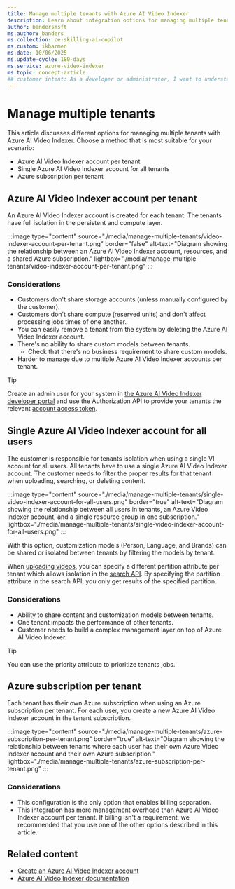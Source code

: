 ```yaml
---
title: Manage multiple tenants with Azure AI Video Indexer
description: Learn about integration options for managing multiple tenants with Azure AI Video Indexer, including account and subscription strategies.
author: bandersmsft
ms.author: banders
ms.collection: ce-skilling-ai-copilot
ms.custom: ikbarmen
ms.date: 10/06/2025
ms.update-cycle: 180-days
ms.service: azure-video-indexer
ms.topic: concept-article
## customer intent: As a developer or administrator, I want to understand the different options for managing multiple tenants with Azure AI Video Indexer, so that I can choose the best integration strategy for my application.
---
```


# Manage multiple tenants

This article discusses different options for managing multiple tenants with Azure AI Video Indexer. Choose a method that is most suitable for your scenario:

* Azure AI Video Indexer account per tenant
* Single Azure AI Video Indexer account for all tenants
* Azure subscription per tenant

## Azure AI Video Indexer account per tenant

An Azure AI Video Indexer account is created for each tenant. The tenants have full isolation in the persistent and compute layer.  

:::image type="content" source="./media/manage-multiple-tenants/video-indexer-account-per-tenant.png" border="false" alt-text="Diagram showing the relationship between an Azure AI Video Indexer account, resources, and a shared Azure subscription." lightbox="./media/manage-multiple-tenants/video-indexer-account-per-tenant.png" :::

### Considerations

* Customers don't share storage accounts (unless manually configured by the customer).
* Customers don't share compute (reserved units) and don't affect processing jobs times of one another.
* You can easily remove a tenant from the system by deleting the Azure AI Video Indexer account.
* There's no ability to share custom models between tenants.
    * Check that there's no business requirement to share custom models.
* Harder to manage due to multiple Azure AI Video Indexer accounts per tenant.

> [!TIP]
> Create an admin user for your system in [the Azure AI Video Indexer developer portal](https://api-portal.videoindexer.ai/) and use the Authorization API to provide your tenants the relevant [account access token](https://api-portal.videoindexer.ai/api-details#api=Operations&operation=Get-Account-Access-Token).

## Single Azure AI Video Indexer account for all users

The customer is responsible for tenants isolation when using a single VI account for all users. All tenants have to use a single Azure AI Video Indexer account. The customer needs to filter the proper results for that tenant when uploading, searching, or deleting content.

:::image type="content" source="./media/manage-multiple-tenants/single-video-indexer-account-for-all-users.png" border="true" alt-text="Diagram showing the relationship between all users in tenants, an Azure Video Indexer account, and a single resource group in one subscription." lightbox="./media/manage-multiple-tenants/single-video-indexer-account-for-all-users.png" :::

With this option, customization models (Person, Language, and Brands) can be shared or isolated between tenants by filtering the models by tenant.

When [uploading videos](https://api-portal.videoindexer.ai/api-details#api=Operations&operation=Upload-Video), you can specify a different partition attribute per tenant which allows isolation in the [search API](https://api-portal.videoindexer.ai/api-details#api=Operations&operation=Search-Videos). By specifying the partition attribute in the search API, you only get results of the specified partition. 

### Considerations

* Ability to share content and customization models between tenants.
* One tenant impacts the performance of other tenants.
* Customer needs to build a complex management layer on top of Azure AI Video Indexer.

> [!TIP]
> You can use the priority attribute to prioritize tenants jobs.

## Azure subscription per tenant 

Each tenant has their own Azure subscription when using an Azure subscription per tenant. For each user, you create a new Azure AI Video Indexer account in the tenant subscription.

:::image type="content" source="./media/manage-multiple-tenants/azure-subscription-per-tenant.png" border="true" alt-text="Diagram showing the relationship between tenants where each user has their own Azure Video Indexer account and their own Azure subscription." lightbox="./media/manage-multiple-tenants/azure-subscription-per-tenant.png" :::

### Considerations

* This configuration is the only option that enables billing separation.
* This integration has more management overhead than Azure AI Video Indexer account per tenant. If billing isn't a requirement, we recommended that you use one of the other options described in this article.

## Related content

* [Create an Azure AI Video Indexer account](create-account.md)
* [Azure AI Video Indexer documentation](index.yml)